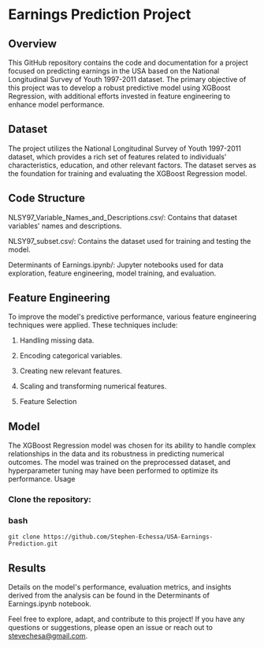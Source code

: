 # Earnings Prediction Project
## Overview

This GitHub repository contains the code and documentation for a project focused on predicting earnings in the USA based on the National Longitudinal Survey of Youth 1997-2011 dataset. The primary objective of this project was to develop a robust predictive model using XGBoost Regression, with additional efforts invested in feature engineering to enhance model performance.

## Dataset

The project utilizes the National Longitudinal Survey of Youth 1997-2011 dataset, which provides a rich set of features related to individuals' characteristics, education, and other relevant factors. The dataset serves as the foundation for training and evaluating the XGBoost Regression model.

## Code Structure

  NLSY97_Variable_Names_and_Descriptions.csv/: Contains that dataset variables' names and descriptions.
  
  NLSY97_subset.csv/: Contains the dataset used for training and testing the model.
  
  Determinants of Earnings.ipynb/: Jupyter notebooks used for data exploration, feature engineering, model training, and evaluation.

## Feature Engineering

To improve the model's predictive performance, various feature engineering techniques were applied. These techniques include:

  1) Handling missing data.
  
  2) Encoding categorical variables.
  
  3) Creating new relevant features.
  
  4) Scaling and transforming numerical features.
  
  5) Feature Selection

## Model

The XGBoost Regression model was chosen for its ability to handle complex relationships in the data and its robustness in predicting numerical outcomes. The model was trained on the preprocessed dataset, and hyperparameter tuning may have been performed to optimize its performance.
Usage

  ### Clone the repository:

  ### bash

    git clone https://github.com/Stephen-Echessa/USA-Earnings-Prediction.git

## Results

Details on the model's performance, evaluation metrics, and insights derived from the analysis can be found in the Determinants of Earnings.ipynb notebook.

Feel free to explore, adapt, and contribute to this project! If you have any questions or suggestions, please open an issue or reach out to stevechesa@gmail.com.

